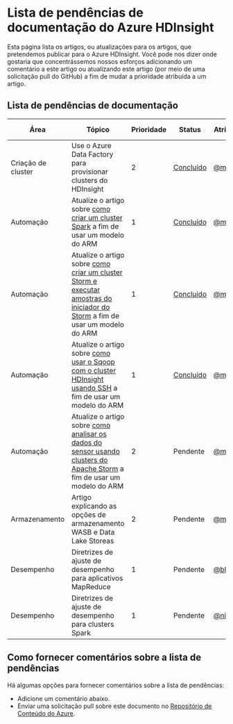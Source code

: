 <properties
   pageTitle="Lista de pendências de documentação do Azure HDInsight | Microsoft Azure"
   description="Confira e avalie os artigos de ajuda do HDInsight que você gostaria de ver publicados"
   documentationCenter="na"
   services="hdinsight"
   authors="nitinme"
   manager="pablissima"
   editor="cgronlun"/>

<tags
   ms.service="hdinsight"
   ms.devlang="na"
   ms.topic="article"
   ms.tgt_pltfrm="na"
   ms.workload="big-data"
   ms.date="03/09/2016"
   ms.author="nitinme"/>

# Lista de pendências de documentação do Azure HDInsight

Esta página lista os artigos, ou atualizações para os artigos, que pretendemos publicar para o Azure HDInsight. Você pode nos dizer onde gostaria que concentrássemos nossos esforços adicionando um comentário a este artigo ou atualizando este artigo (por meio de uma solicitação pull do GitHub) a fim de mudar a prioridade atribuída a um artigo.

## Lista de pendências de documentação

Área |Tópico | Prioridade | Status | Atribuído a | Solicitado por 
------------- | ------------- | -------------- | -------------- | --------------- | --------------
Criação de cluster | Use o Azure Data Factory para provisionar clusters do HDInsight | 2 | [Concluído](hdinsight-hadoop-create-linux-clusters-adf.md) | [@mumian](https://github.com/mumian) | - | 
Automação | Atualize o artigo sobre [como criar um cluster Spark](hdinsight-apache-spark-jupyter-spark-sql.md) a fim de usar um modelo do ARM | 1 | [Concluído](hdinsight-apache-spark-jupyter-spark-sql.md#create-spark-cluster) | [@mumian](https://github.com/mumian) | - 
Automação | Atualize o artigo sobre [como criar um cluster Storm e executar amostras do iniciador do Storm](hdinsight-apache-storm-tutorial-get-started-linux.md) a fim de usar um modelo do ARM | 1 | [Concluído](hdinsight-apache-storm-tutorial-get-started-linux.md#create-a-storm-cluster) | [@mumian](https://github.com/mumian) | - 
Automação | Atualize o artigo sobre [como usar o Sqoop com o cluster HDInsight usando SSH](hdinsight-use-sqoop-mac-linux.md) a fim de usar um modelo do ARM | 1 | [Concluído](hdinsight-use-sqoop.md#create-cluster-and-sql-database) | [@mumian](https://github.com/mumian) | - 
Automação | Atualize o artigo sobre [como analisar os dados do sensor usando clusters do Apache Storm](hdinsight-storm-sensor-data-analysis.md) a fim de usar um modelo do ARM| 2 | Pendente | [@mumian](https://github.com/mumian) | - 
Armazenamento | Artigo explicando as opções de armazenamento WASB e Data Lake Storeas | 2 | Pendente | [@mumian](https://github.com/mumian) | - 
Desempenho | Diretrizes de ajuste de desempenho para aplicativos MapReduce | 1 | Pendente | [@blackmist](https://github.com/blackmist) | - 
Desempenho | Diretrizes de ajuste de desempenho para clusters Spark |1 | Pendente | [@nitinme](https://github.com/nitinme) | -


## Como fornecer comentários sobre a lista de pendências
Há algumas opções para fornecer comentários sobre a lista de pendências:

* Adicione um comentário abaixo.
* Enviar uma solicitação pull sobre este documento no [Repositório de Conteúdo do Azure](https://github.com/Azure/azure-content/blob/master/articles/hdinsight/hdinsight-documentation-backlog.md).

<!----HONumber=AcomDC_0316_2016-->